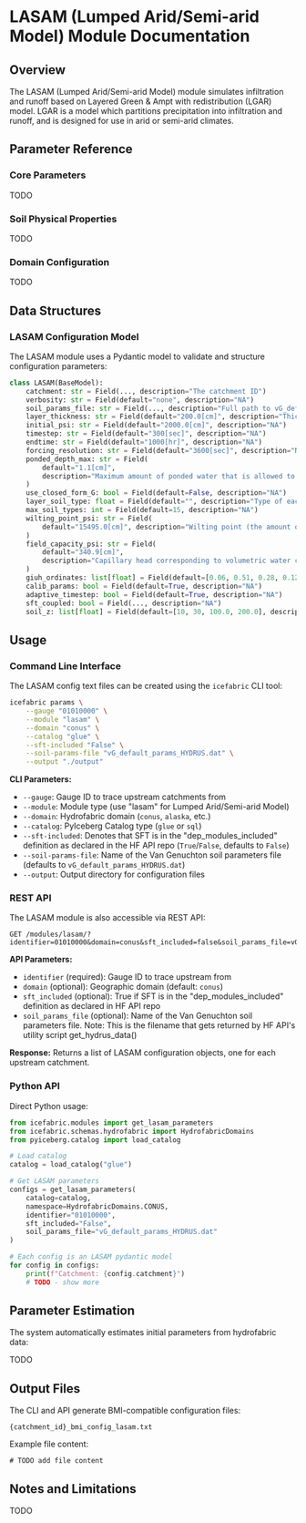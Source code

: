 # LASAM (Lumped Arid/Semi-arid Model) Module Documentation

## Overview

The LASAM (Lumped Arid/Semi-arid Model) module simulates infiltration and runoff based on Layered Green & Ampt with redistribution (LGAR) model. LGAR is a model which partitions precipitation into infiltration and runoff, and is designed for use in arid or semi-arid climates.

## Parameter Reference

### Core Parameters

TODO

### Soil Physical Properties

TODO

### Domain Configuration

TODO

## Data Structures

### LASAM Configuration Model

The LASAM module uses a Pydantic model to validate and structure configuration parameters:

```python
class LASAM(BaseModel):
    catchment: str = Field(..., description="The catchment ID")
    verbosity: str = Field(default="none", description="NA")
    soil_params_file: str = Field(..., description="Full path to vG_default_params.dat")
    layer_thickness: str = Field(default="200.0[cm]", description="Thickness of each layer (array)")
    initial_psi: str = Field(default="2000.0[cm]", description="NA")
    timestep: str = Field(default="300[sec]", description="NA")
    endtime: str = Field(default="1000[hr]", description="NA")
    forcing_resolution: str = Field(default="3600[sec]", description="NA")
    ponded_depth_max: str = Field(
        default="1.1[cm]",
        description="Maximum amount of ponded water that is allowed to accumulate on the soil surface",
    )
    use_closed_form_G: bool = Field(default=False, description="NA")
    layer_soil_type: float = Field(default="", description="Type of each soil layer (array)")
    max_soil_types: int = Field(default=15, description="NA")
    wilting_point_psi: str = Field(
        default="15495.0[cm]", description="Wilting point (the amount of water not available for plants)"
    )
    field_capacity_psi: str = Field(
        default="340.9[cm]",
        description="Capillary head corresponding to volumetric water content at which gravity drainage becomes slower",
    )
    giuh_ordinates: list[float] = Field(default=[0.06, 0.51, 0.28, 0.12, 0.03], description="giuh")
    calib_params: bool = Field(default=True, description="NA")
    adaptive_timestep: bool = Field(default=True, description="NA")
    sft_coupled: bool = Field(..., description="NA")
    soil_z: list[float] = Field(default=[10, 30, 100.0, 200.0], description="NA")
```

## Usage

### Command Line Interface

The LASAM config text files can be created using the `icefabric` CLI tool:

```bash
icefabric params \
    --gauge "01010000" \
    --module "lasam" \
    --domain "conus" \
    --catalog "glue" \
    --sft-included "False" \
    --soil-params-file "vG_default_params_HYDRUS.dat" \
    --output "./output"
```

**CLI Parameters:**
- `--gauge`: Gauge ID to trace upstream catchments from
- `--module`: Module type (use "lasam" for Lumped Arid/Semi-arid Model)
- `--domain`: Hydrofabric domain (`conus`, `alaska`, etc.)
- `--catalog`: PyIceberg Catalog type (`glue` or `sql`)
- `--sft-included`: Denotes that SFT is in the "dep_modules_included" definition as declared in the HF API repo (`True`/`False`, defaults to `False`)
- `--soil-params-file`: Name of the Van Genuchton soil parameters file (defaults to `vG_default_params_HYDRUS.dat`)
- `--output`: Output directory for configuration files

### REST API

The LASAM module is also accessible via REST API:

```http
GET /modules/lasam/?identifier=01010000&domain=conus&sft_included=false&soil_params_file=vG_default_params_HYDRUS.dat
```

**API Parameters:**
- `identifier` (required): Gauge ID to trace upstream from
- `domain` (optional): Geographic domain (default: `conus`)
- `sft_included` (optional): True if SFT is in the "dep_modules_included" definition as declared in HF API repo
- `soil_params_file` (optional): Name of the Van Genuchton soil parameters file. Note: This is the filename that gets returned by HF API's utility script get_hydrus_data()

**Response:** Returns a list of LASAM configuration objects, one for each upstream catchment.

### Python API

Direct Python usage:

```python
from icefabric.modules import get_lasam_parameters
from icefabric.schemas.hydrofabric import HydrofabricDomains
from pyiceberg.catalog import load_catalog

# Load catalog
catalog = load_catalog("glue")

# Get LASAM parameters
configs = get_lasam_parameters(
    catalog=catalog,
    namespace=HydrofabricDomains.CONUS,
    identifier="01010000",
    sft_included="False",
    soil_params_file="vG_default_params_HYDRUS.dat"
)

# Each config is an LASAM pydantic model
for config in configs:
    print(f"Catchment: {config.catchment}")
    # TODO - show more
```

## Parameter Estimation

The system automatically estimates initial parameters from hydrofabric data:

TODO

## Output Files

The CLI and API generate BMI-compatible configuration files:

```
{catchment_id}_bmi_config_lasam.txt
```

Example file content:
```
# TODO add file content
```

## Notes and Limitations

TODO
